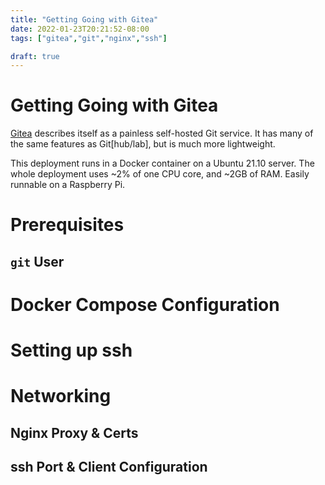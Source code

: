 ```yaml
---
title: "Getting Going with Gitea"
date: 2022-01-23T20:21:52-08:00
tags: ["gitea","git","nginx","ssh"]

draft: true
---
```


<!--more-->
<!-- START doctoc generated TOC please keep comment here to allow auto update -->
<!-- END doctoc generated TOC please keep comment here to allow auto update -->

# Getting Going with Gitea

[Gitea][gitea-home] describes itself as a painless self-hosted Git service.
It has many of the same features as Git[hub/lab], but is much more 
lightweight. 

This deployment runs in a Docker container on a Ubuntu 21.10 server.
The whole deployment uses ~2% of one CPU core, and ~2GB of RAM.
Easily runnable on a Raspberry Pi.


# Prerequisites
## `git` User

# Docker Compose Configuration

# Setting up ssh

# Networking
## Nginx Proxy & Certs
## ssh Port & Client Configuration


<!-- Links -->
[gitea-home]: https://gitea.io/en-us/
